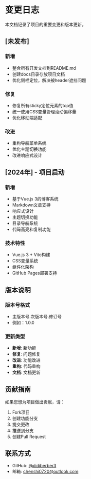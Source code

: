 # 变更日志

本文档记录了项目的重要变更和版本更新。

## [未发布]

### 新增
- 整合所有开发文档到README.md
- 创建docs目录存放项目文档
- 优化侧栏定位，解决被header遮挡问题

### 修复
- 修复所有sticky定位元素的top值
- 统一使用CSS变量管理滚动偏移量
- 优化移动端适配

### 改进
- 重构导航菜单系统
- 优化主题切换功能
- 改进响应式设计

## [2024年] - 项目启动

### 新增
- 基于Vue.js 3的博客系统
- Markdown文章支持
- 响应式设计
- 主题切换功能
- 目录导航系统
- 代码高亮和复制功能

### 技术特性
- Vue.js 3 + Vite构建
- CSS变量系统
- 组件化架构
- GitHub Pages部署支持

## 版本说明

### 版本号格式
- 主版本号.次版本号.修订号
- 例如：1.0.0

### 更新类型
- **新增**: 新功能
- **修复**: 问题修复
- **改进**: 功能改进
- **重构**: 代码重构
- **文档**: 文档更新

## 贡献指南

如果您想为项目做出贡献，请：

1. Fork项目
2. 创建功能分支
3. 提交更改
4. 推送到分支
5. 创建Pull Request

## 联系方式

- GitHub: [@didiberber3](https://github.com/didiberber3)
- 邮箱: chenshi0720@outlook.com
